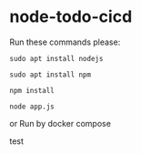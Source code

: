 # node-todo-cicd

Run these commands please:


`sudo apt install nodejs`


`sudo apt install npm`


`npm install`

`node app.js`

or Run by docker compose

test

